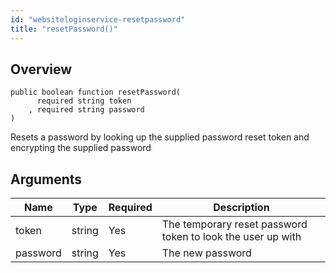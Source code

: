 ```yaml
---
id: "websiteloginservice-resetpassword"
title: "resetPassword()"
---
```



## Overview




```luceescript
public boolean function resetPassword(
      required string token   
    , required string password
)
```

Resets a password by looking up the supplied password reset token and encrypting the supplied password

## Arguments


<div class="table-responsive"><table class="table"><thead><tr><th>Name</th><th>Type</th><th>Required</th><th>Description</th></tr></thead><tbody><tr><td>token</td><td>string</td><td>Yes</td><td>The temporary reset password token to look the user up with</td></tr><tr><td>password</td><td>string</td><td>Yes</td><td>The new password</td></tr></tbody></table></div>